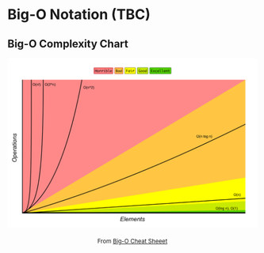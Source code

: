 # Big-O Notation (TBC)

## Big-O Complexity Chart
![Complexity Chart](./images/big-o-chart.svg)
<div align="center">
  <small>
    From <a href="https://www.bigocheatsheet.com/" target="_blank" rel="noopener noreferrer">Big-O Cheat Sheeet</a>
  </small>
</div>
